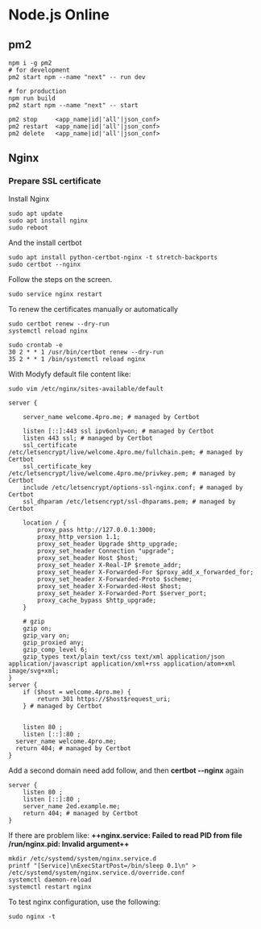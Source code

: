 # Node.js Online
## pm2

```
npm i -g pm2
# for development
pm2 start npm --name "next" -- run dev

# for production
npm run build
pm2 start npm --name "next" -- start

pm2 stop     <app_name|id|'all'|json_conf>
pm2 restart  <app_name|id|'all'|json_conf>
pm2 delete   <app_name|id|'all'|json_conf>
```

## Nginx
### Prepare SSL certificate
Install Nginx
```
sudo apt update
sudo apt install nginx
sudo reboot
```

And the install certbot
```
sudo apt install python-certbot-nginx -t stretch-backports
sudo certbot --nginx
```
Follow the steps on the screen.

```
sudo service nginx restart
```
To renew the certificates manually or automatically

```
sudo certbot renew --dry-run
systemctl reload nginx
```
```
sudo crontab -e
30 2 * * 1 /usr/bin/certbot renew --dry-run
35 2 * * 1 /bin/systemctl reload nginx
```

With Modyfy default file content like:
```
sudo vim /etc/nginx/sites-available/default

server {

    server_name welcome.4pro.me; # managed by Certbot
 
    listen [::]:443 ssl ipv6only=on; # managed by Certbot
    listen 443 ssl; # managed by Certbot
    ssl_certificate /etc/letsencrypt/live/welcome.4pro.me/fullchain.pem; # managed by Certbot
    ssl_certificate_key /etc/letsencrypt/live/welcome.4pro.me/privkey.pem; # managed by Certbot
    include /etc/letsencrypt/options-ssl-nginx.conf; # managed by Certbot
    ssl_dhparam /etc/letsencrypt/ssl-dhparams.pem; # managed by Certbot
    
    location / {
        proxy_pass http://127.0.0.1:3000;
        proxy_http_version 1.1;
        proxy_set_header Upgrade $http_upgrade;
        proxy_set_header Connection "upgrade";
        proxy_set_header Host $host;
        proxy_set_header X-Real-IP $remote_addr;
        proxy_set_header X-Forwarded-For $proxy_add_x_forwarded_for;
        proxy_set_header X-Forwarded-Proto $scheme;
        proxy_set_header X-Forwarded-Host $host;
        proxy_set_header X-Forwarded-Port $server_port;
        proxy_cache_bypass $http_upgrade;
    }
    
    # gzip
    gzip on;
    gzip_vary on;
    gzip_proxied any;
    gzip_comp_level 6;
    gzip_types text/plain text/css text/xml application/json application/javascript application/xml+rss application/atom+xml image/svg+xml;
}
server {
    if ($host = welcome.4pro.me) {
        return 301 https://$host$request_uri;
    } # managed by Certbot


	listen 80 ;
	listen [::]:80 ;
  server_name welcome.4pro.me;
  return 404; # managed by Certbot
}
```
Add a second domain need add follow, and then **certbot --nginx** again
```
server {
    listen 80 ;
    listen [::]:80 ;
    server_name 2ed.example.me;
    return 404; # managed by Certbot
}
```
If there are problem like:
**++nginx.service: Failed to read PID from file /run/nginx.pid: Invalid argument++**

```
mkdir /etc/systemd/system/nginx.service.d
printf "[Service]\nExecStartPost=/bin/sleep 0.1\n" > /etc/systemd/system/nginx.service.d/override.conf
systemctl daemon-reload
systemctl restart nginx 
```

To test nginx configuration, use the following:

```
sudo nginx -t
```
